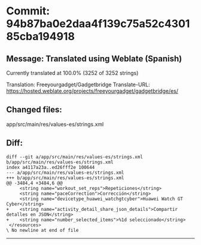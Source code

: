 # Commit: 94b87ba0e2daa4f139c75a52c430185cba194918
## Message: Translated using Weblate (Spanish)

Currently translated at 100.0% (3252 of 3252 strings)

Translation: Freeyourgadget/Gadgetbridge
Translate-URL: https://hosted.weblate.org/projects/freeyourgadget/gadgetbridge/es/
## Changed files:
app/src/main/res/values-es/strings.xml

## Diff:
```
diff --git a/app/src/main/res/values-es/strings.xml b/app/src/main/res/values-es/strings.xml
index a4117a23a..ed26fff2e 100644
--- a/app/src/main/res/values-es/strings.xml
+++ b/app/src/main/res/values-es/strings.xml
@@ -3484,4 +3484,6 @@
     <string name="workout_set_reps">Repeticiones</string>
     <string name="paceCorrection">Corrección</string>
     <string name="devicetype_huawei_watchgtcyber">Huawei Watch GT Cyber</string>
+    <string name="activity_detail_share_json_details">Compartir detalles en JSON</string>
+    <string name="number_selected_items">%1d seleccionado</string>
 </resources>
\ No newline at end of file
```
-----------------------------------
